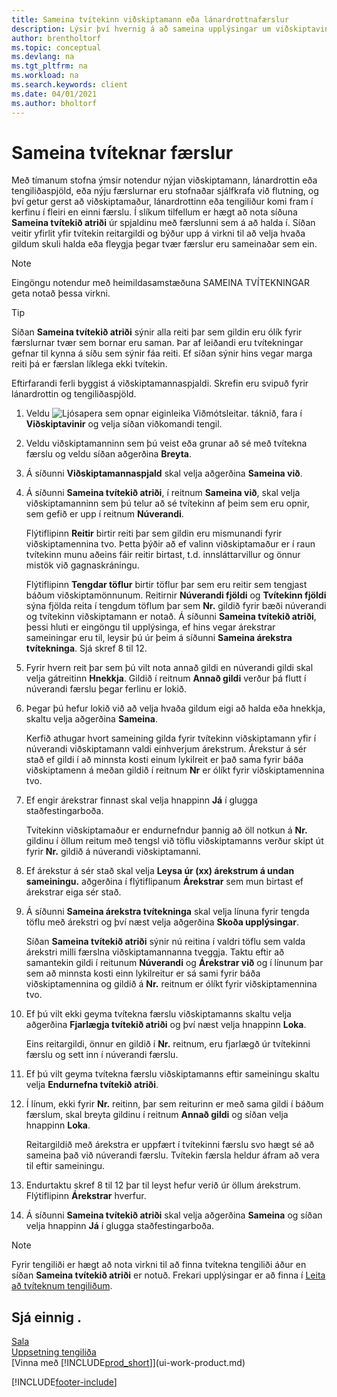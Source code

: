 ```yaml
---
title: Sameina tvítekinn viðskiptamann eða lánardrottnafærslur
description: Lýsir því hvernig á að sameina upplýsingar um viðskiptavini eða lánardrottna þegar einhverjir eru með tvíteknar birgðafærslur.
author: brentholtorf
ms.topic: conceptual
ms.devlang: na
ms.tgt_pltfrm: na
ms.workload: na
ms.search.keywords: client
ms.date: 04/01/2021
ms.author: bholtorf
---
```

# Sameina tvíteknar færslur

Með tímanum stofna ýmsir notendur nýjan viðskiptamann, lánardrottin eða tengiliðaspjöld, eða nýju færslurnar eru stofnaðar sjálfkrafa við flutning, og því getur gerst að viðskiptamaður, lánardrottinn eða tengiliður komi fram í kerfinu í fleiri en einni færslu. Í slíkum tilfellum er hægt að nota síðuna **Sameina tvítekið atriði** úr spjaldinu með færslunni sem á að halda í. Síðan veitir yfirlit yfir tvítekin reitargildi og býður upp á virkni til að velja hvaða gildum skuli halda eða fleygja þegar tvær færslur eru sameinaðar sem ein.

> [!NOTE]
> Eingöngu notendur með heimildasamstæðuna SAMEINA TVÍTEKNINGAR geta notað þessa virkni.

> [!TIP]
> Síðan **Sameina tvítekið atriði** sýnir alla reiti þar sem gildin eru ólík fyrir færslurnar tvær sem bornar eru saman. Þar af leiðandi eru tvítekningar gefnar til kynna á síðu sem sýnir fáa reiti. Ef síðan sýnir hins vegar marga reiti þá er færslan líklega ekki tvítekin.

Eftirfarandi ferli byggist á viðskiptamannaspjaldi. Skrefin eru svipuð fyrir lánardrottin og tengiliðaspjöld.

1. Veldu ![Ljósapera sem opnar eiginleika Viðmótsleitar.](media/ui-search/search_small.png "Segðu mér hvað þú vilt gera") táknið, fara í **Viðskiptavinir** og velja síðan viðkomandi tengil.
2. Veldu viðskiptamanninn sem þú veist eða grunar að sé með tvítekna færslu og veldu síðan aðgerðina **Breyta**.
3. Á síðunni **Viðskiptamannaspjald** skal velja aðgerðina **Sameina við**.
4. Á síðunni **Sameina tvítekið atriði**, í reitnum **Sameina við**, skal velja viðskiptamanninn sem þú telur að sé tvítekinn af þeim sem eru opnir, sem gefið er upp í reitnum **Núverandi**.

    Flýtiflipinn **Reitir** birtir reiti þar sem gildin eru mismunandi fyrir viðskiptamennina tvo. Þetta þýðir að ef valinn viðskiptamaður er í raun tvítekinn munu aðeins fáir reitir birtast, t.d. innsláttarvillur og önnur mistök við gagnaskráningu.

    Flýtiflipinn **Tengdar töflur** birtir töflur þar sem eru reitir sem tengjast báðum viðskiptamönnunum. Reitirnir **Núverandi fjöldi** og **Tvítekinn fjöldi** sýna fjölda reita í tengdum töflum þar sem **Nr.** gildið fyrir bæði núverandi og tvítekinn viðskiptamann er notað. Á síðunni **Sameina tvítekið atriði**, þessi hluti er eingöngu til upplýsinga, ef hins vegar árekstrar sameiningar eru til, leysir þú úr þeim á síðunni **Sameina árekstra tvítekninga**. Sjá skref 8 til 12.   

5. Fyrir hvern reit þar sem þú vilt nota annað gildi en núverandi gildi skal velja gátreitinn **Hnekkja**. Gildið í reitnum **Annað gildi** verður þá flutt í núverandi færslu þegar ferlinu er lokið.
6. Þegar þú hefur lokið við að velja hvaða gildum eigi að halda eða hnekkja, skaltu velja aðgerðina **Sameina**.

    Kerfið athugar hvort sameining gilda fyrir tvítekinn viðskiptamann yfir í núverandi viðskiptamann valdi einhverjum árekstrum. Árekstur á sér stað ef gildi í að minnsta kosti einum lykilreit er það sama fyrir báða viðskiptamenn á meðan gildið í reitnum **Nr** er ólíkt fyrir viðskiptamennina tvo.

7. Ef engir árekstrar finnast skal velja hnappinn **Já** í glugga staðfestingarboða.

    Tvítekinn viðskiptamaður er endurnefndur þannig að öll notkun á **Nr.** gildinu í öllum reitum með tengsl við töflu viðskiptamanns verður skipt út fyrir **Nr.** gildið á núverandi viðskiptamanni.
8. Ef árekstur á sér stað skal velja **Leysa úr (xx) árekstrum á undan sameiningu.** aðgerðina í flýtiflipanum **Árekstrar** sem mun birtast ef árekstrar eiga sér stað.
9. Á síðunni **Sameina árekstra tvítekninga** skal velja línuna fyrir tengda töflu með árekstri og því næst velja aðgerðina **Skoða upplýsingar**.

    Síðan **Sameina tvítekið atriði** sýnir nú reitina í valdri töflu sem valda árekstri milli færslna viðskiptamannanna tveggja. Taktu eftir að samantekin gildi í reitunum **Núverandi** og **Árekstrar við** og í línunum þar sem að minnsta kosti einn lykilreitur er sá sami fyrir báða viðskiptamennina og gildið á **Nr.** reitnum er ólíkt fyrir viðskiptamennina tvo.   
10. Ef þú vilt ekki geyma tvítekna færslu viðskiptamanns skaltu velja aðgerðina **Fjarlægja tvítekið atriði** og því næst velja hnappinn **Loka**.

    Eins reitargildi, önnur en gildið í **Nr.** reitnum, eru fjarlægð úr tvítekinni færslu og sett inn í núverandi færslu.
11. Ef þú vilt geyma tvítekna færslu viðskiptamanns eftir sameiningu skaltu velja **Endurnefna tvítekið atriði**.
12. Í línum, ekki fyrir **Nr.** reitinn, þar sem reiturinn er með sama gildi í báðum færslum, skal breyta gildinu í reitnum **Annað gildi** og síðan velja hnappinn **Loka**.

    Reitargildið með árekstra er uppfært í tvítekinni færslu svo hægt sé að sameina það við núverandi færslu. Tvítekin færsla heldur áfram að vera til eftir sameiningu.
13. Endurtaktu skref 8 til 12 þar til leyst hefur verið úr öllum árekstrum. Flýtiflipinn **Árekstrar** hverfur.
14. Á síðunni **Sameina tvítekið atriði** skal velja aðgerðina **Sameina** og síðan velja hnappinn **Já** í glugga staðfestingarboða.

> [!NOTE]
> Fyrir tengiliði er hægt að nota virkni til að finna tvítekna tengiliði áður en síðan **Sameina tvítekið atriði** er notuð. Frekari upplýsingar er að finna í [Leita að tvíteknum tengiliðum](marketing-setup-contacts.md#searching-for-duplicate-contacts).

## Sjá einnig .

[Sala](sales-manage-sales.md)  
[Uppsetning tengiliða](marketing-setup-contacts.md)  
[Vinna með [!INCLUDE[prod_short](includes/prod_short.md)]](ui-work-product.md)


[!INCLUDE[footer-include](includes/footer-banner.md)]
